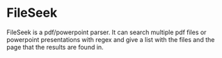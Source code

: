 # FileSeek
FileSeek is a pdf/powerpoint parser.
It can search multiple pdf files or powerpoint presentations with regex
and give a list with the files and the page that the results are found in.
